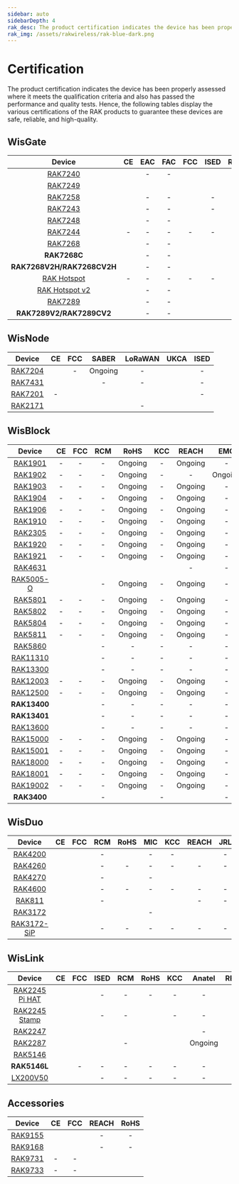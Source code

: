 ```yaml
---
sidebar: auto
sidebarDepth: 4
rak_desc: The product certification indicates the device has been properly assessed where it meets the qualification criteria and also has passed the performance and quality tests. Hence, the following tables display the various certifications of the RAK products to guarantee these devices are safe, reliable, and high-quality.
rak_img: /assets/rakwireless/rak-blue-dark.png
---
```


# Certification

The product certification indicates the device has been properly assessed where it meets the qualification criteria and also has passed the performance and quality tests. Hence, the following tables display the various certifications of the RAK products to guarantee these devices are safe, reliable, and high-quality.

<rk-certification-newsletter/>

## WisGate

|                                               Device                                               |                                                             CE                                                              |                                                        EAC                                                        |                                                        FAC                                                        |                                                           FCC                                                           |                                                        ISED                                                        |                                                             RCM                                                              |                                                                 RoHS                                                                 |                                              SRRC                                               |   MIC   |                                                              KCC                                                              |  OFCA   |                                                      IMDA                                                       |                                                  Anatel                                                  |                                              Ukraine                                               |                                                            IP67                                                            |                                                  IP65                                                  |                                                            UKCA                                                             |                                                           REACH                                                           |                                              JRL                                               |                                              JTBL                                               |   FSB   |                                                      SUBTEL                                                       |   NOM   | IFETEL  |                                                      BSMI                                                       |                                                      NCC                                                       |   MIC   |                                                      ERP                                                       |                                                      NTC                                                       |   RAC   |   FSS   |  SABER  |  METI   |                                                      NBTC                                                       |                                                             RSM                                                              |                                                        RFC                                                        |
| :------------------------------------------------------------------------------------------------: | :-------------------------------------------------------------------------------------------------------------------------: | :---------------------------------------------------------------------------------------------------------------: | :---------------------------------------------------------------------------------------------------------------: | :---------------------------------------------------------------------------------------------------------------------: | :----------------------------------------------------------------------------------------------------------------: | :--------------------------------------------------------------------------------------------------------------------------: | :----------------------------------------------------------------------------------------------------------------------------------: | :---------------------------------------------------------------------------------------------: | :-----: | :---------------------------------------------------------------------------------------------------------------------------: | :-----: | :-------------------------------------------------------------------------------------------------------------: | :------------------------------------------------------------------------------------------------------: | :------------------------------------------------------------------------------------------------: | :------------------------------------------------------------------------------------------------------------------------: | :----------------------------------------------------------------------------------------------------: | :-------------------------------------------------------------------------------------------------------------------------: | :-----------------------------------------------------------------------------------------------------------------------: | :--------------------------------------------------------------------------------------------: | :---------------------------------------------------------------------------------------------: | :-----: | :---------------------------------------------------------------------------------------------------------------: | :-----: | :-----: | :-------------------------------------------------------------------------------------------------------------: | :------------------------------------------------------------------------------------------------------------: | :-----: | :------------------------------------------------------------------------------------------------------------: | :------------------------------------------------------------------------------------------------------------: | :-----: | :-----: | :-----: | :-----: | :-------------------------------------------------------------------------------------------------------------: | :--------------------------------------------------------------------------------------------------------------------------: | :---------------------------------------------------------------------------------------------------------------: |
|       <a href="/Product-Categories/WisGate/RAK7240/Overview/" target="_blank"> RAK7240 </a>        |            [](https://downloads.rakwireless.com/LoRa/RAK7240/Certification-Report/RAK7240_CE_Certification.pdf)             |                                                         -                                                         |                                                         -                                                         |          [](https://downloads.rakwireless.com/LoRa/RAK7240/Certification-Report/RAK7240_FCC_Certification.zip)          |        [](https://downloads.rakwireless.com/LoRa/RAK7240/Certification-Report/RAK7240_IC_Certification.pdf)        |            [](https://downloads.rakwireless.com/LoRa/RAK7240/Certification-Report/RAK7240_RCM_Certification.zip)             |                [](https://downloads.rakwireless.com/LoRa/RAK7240/Certification-Report/RAK7240_RoHS_Certification.pdf)                |                                                -                                                |    -    |                                                               -                                                               |    -    |                                                        -                                                        | [](https://downloads.rakwireless.com/LoRa/RAK7240/Certification-Report/RAK7240_ANATEL_Certification.pdf) |                                                 -                                                  |                                                             -                                                              | [](https://downloads.rakwireless.com/LoRa/RAK7240/Certification-Report/RAK7240_IP65_Certification.pdf) |                                                              -                                                              |                                                             -                                                             |                                               -                                                |                                                -                                                |    -    |                                                         -                                                         |    -    |    -    |                                                        -                                                        |                                                       -                                                        |    -    |                                                       -                                                        |                                                       -                                                        |    -    |    -    |    -    |    -    |                                                        -                                                        |                                                              -                                                               |                                                         -                                                         |
|       <a href="/Product-Categories/WisGate/RAK7249/Overview/" target="_blank"> RAK7249 </a>        |      [](https://downloads.rakwireless.com/LoRa/DIY-Gateway-RAK7249/Certification-Report/RAK7249_CE_Certification.pdf)       | [](https://downloads.rakwireless.com/LoRa/DIY-Gateway-RAK7249/Certification-Report/RAK7249_EAC_Certification.pdf) | [](https://downloads.rakwireless.com/LoRa/DIY-Gateway-RAK7249/Certification-Report/RAK7249_FAC_Certification.pdf) |    [](https://downloads.rakwireless.com/LoRa/DIY-Gateway-RAK7249/Certification-Report/RAK7249_FCC_Certification.zip)    |  [](https://downloads.rakwireless.com/LoRa/DIY-Gateway-RAK7249/Certification-Report/RAK7249_IC_Certification.pdf)  |      [](https://downloads.rakwireless.com/LoRa/DIY-Gateway-RAK7249/Certification-Report/RAK7249_RCM_Certification.zip)       |           [](https://downloads.rakwireless.com/LoRa/DIY-Gateway-RAK7249/Certification-Report/RAK7249_RoHS_Test_Report.pdf)           |                                                -                                                |    -    |                                                               -                                                               |    -    |                                                        -                                                        |                                                    -                                                     |                                                 -                                                  | [](https://downloads.rakwireless.com/LoRa/DIY-Gateway-RAK7249/Certification-Report/RAK7249_Enclosure_IP67_Test_Report.pdf) |                                                   -                                                    |                                                              -                                                              |       [](https://downloads.rakwireless.com/LoRa/DIY-Gateway-RAK7249/Certification-Report/RAK7249_REACH_Report.pdf)        |                                               -                                                |                                                -                                                | Ongoing |                                                         -                                                         |    -    |    -    |                                                        -                                                        |                                                       -                                                        |    -    |                                                       -                                                        |                                                       -                                                        | Ongoing | Ongoing |    -    |    -    |                                                        -                                                        |                                                              -                                                               | [](https://downloads.rakwireless.com/LoRa/DIY-Gateway-RAK7249/Certification-Report/RAK7249_RFC_Certification.pdf) |
|       <a href="/Product-Categories/WisGate/RAK7258/Overview/" target="_blank"> RAK7258 </a>        |     [](https://downloads.rakwireless.com/LoRa/Indoor-Gateway-RAK7258/Certification-Report/RAK7258_CE_Certification.zip)     |                                                         -                                                         |                                                         -                                                         |  [](https://downloads.rakwireless.com/LoRa/Indoor-Gateway-RAK7258/Certification-Report/RAK7258_FCC_Certification.zip)   |                                                         -                                                          |                                                              -                                                               |                                                                  -                                                                   |                                                -                                                |    -    |      [](https://downloads.rakwireless.com/LoRa/Indoor-Gateway-RAK7258/Certification-Report/RAK7258_KC_Certification.pdf)      |    -    |                                                        -                                                        |                                                    -                                                     |                                                 -                                                  |                                                             -                                                              |                                                   -                                                    |                                                              -                                                              |                                                             -                                                             |                                               -                                                |                                                -                                                |    -    |                                                         -                                                         |    -    |    -    |                                                        -                                                        |                                                       -                                                        |    -    |                                                       -                                                        |                                                       -                                                        |    -    |    -    | Ongoing |    -    |                                                        -                                                        |                                                              -                                                               |                                                         -                                                         |
|       <a href="/Product-Categories/WisGate/RAK7243/Overview/" target="_blank"> RAK7243 </a>        |   [](https://downloads.rakwireless.com/LoRa/Pilot-Gateway-Pro-RAK7243/Certification-Report/RAK7243_CE_Certification.zip)    |                                                         -                                                         |                                                         -                                                         | [](https://downloads.rakwireless.com/LoRa/Pilot-Gateway-Pro-RAK7243/Certification-Report/RAK7243_FCC_Certification.zip) |                                                         -                                                          |                                                              -                                                               |                                                                  -                                                                   |                                                -                                                |    -    |                                                               -                                                               |    -    |                                                        -                                                        |                                                    -                                                     |                                                 -                                                  |                                                             -                                                              |                                                   -                                                    |                                                              -                                                              |                                                             -                                                             |                                               -                                                |                                                -                                                |    -    |                                                         -                                                         |    -    |    -    |                                                        -                                                        |                                                       -                                                        |    -    |                                                       -                                                        |                                                       -                                                        |    -    |    -    |    -    |    -    |                                                        -                                                        |                                                              -                                                               |                                                         -                                                         |
|       <a href="/Product-Categories/WisGate/RAK7248/Overview/" target="_blank"> RAK7248 </a>        |                [](https://downloads.rakwireless.com/LoRa/RAK7248/Certification/RAK7248_CE_Certification.zip)                |                                                         -                                                         |                                                         -                                                         |             [](https://downloads.rakwireless.com/LoRa/RAK7248/Certification/RAK7248_FCC_Certification.zip)              |           [](https://downloads.rakwireless.com/LoRa/RAK7248/Certification/RAK7248_IC_Certification.zip)            |                [](https://downloads.rakwireless.com/LoRa/RAK7248/Certification/RAK7248_RCM_Certification.pdf)                |                                                                  -                                                                   | [](https://downloads.rakwireless.com/LoRa/RAK7248/Certification/RAK7248_SRRC_Certification.zip) |    -    |                                                            Ongoing                                                            | Ongoing |         [](https://downloads.rakwireless.com/LoRa/RAK7248/Certification/RAK7248_IMDA_Certification.zip)         |    [](https://downloads.rakwireless.com/LoRa/RAK7248/Certification/RAK7248_ANATEL_Certification.pdf)     | [](https://downloads.rakwireless.com/LoRa/RAK7248/Certification/RAK7248_Ukraine_Certification.pdf) |                                                             -                                                              |                                                   -                                                    |                                                              -                                                              |                                                             -                                                             |                                               -                                                |                                                -                                                |    -    |                                                         -                                                         |    -    |    -    |                                                        -                                                        |                                                       -                                                        |    -    |                                                       -                                                        |                                                       -                                                        |    -    |    -    |    -    |    -    |                                                        -                                                        |                                                              -                                                               |                                                         -                                                         |
|       <a href="/Product-Categories/WisGate/RAK7244/Overview/" target="_blank"> RAK7244 </a>        |                                                              -                                                              |                                                         -                                                         |                                                         -                                                         |                                                            -                                                            |                                                         -                                                          |                                                              -                                                               | [](https://downloads.rakwireless.com/LoRa/Developer-LoRaWAN-Gateway-RAK7244%26RAK7244P/Certification/RAK7244_RoHS_Certification.pdf) |                                                -                                                |    -    |                                                               -                                                               |    -    |                                                        -                                                        |                                                    -                                                     |                                                 -                                                  |                                                             -                                                              |                                                   -                                                    |                                                              -                                                              |                                                             -                                                             |                                               -                                                |                                                -                                                |    -    |                                                         -                                                         |    -    |    -    |                                                        -                                                        |                                                       -                                                        |    -    |                                                       -                                                        |                                                       -                                                        |    -    |    -    |    -    |    -    |                                                        -                                                        |                                                              -                                                               |                                                         -                                                         |
|       <a href="/Product-Categories/WisGate/RAK7268/Overview/" target="_blank"> RAK7268 </a>        | [](https://downloads.rakwireless.com/LoRa/RAK7268/Certification/RAK7268_RAK7268V2_RAK7268C_RAK7268CV2_CE_Certification.pdf) |                                                         -                                                         |                                                         -                                                         |        [](https://downloads.rakwireless.com/LoRa/RAK7268/Certification/RAK7268_RAK7268V2_FCC_Certification.pdf)         |           [](https://downloads.rakwireless.com/LoRa/RAK7268/Certification/RAK7268_IC_Certification.zip)            | [](https://downloads.rakwireless.com/LoRa/RAK7268/Certification/RAK7268_RAK7268V2_RAK7268C_RAK7268CV2_RCM_Certification.pdf) |        [](https://downloads.rakwireless.com/LoRa/RAK7268/Certification/RAK7268C_RAK7268CV2_RAK7268_RAK7268V2_RoHS_Report.pdf)        | [](https://downloads.rakwireless.com/LoRa/RAK7268/Certification/RAK7268_SRRC_Certification.pdf) |    -    |                 [](https://downloads.rakwireless.com/LoRa/RAK7268/Certification/RAK7268_KC_Certification.pdf)                 |    -    |                                                        -                                                        |    [](https://downloads.rakwireless.com/LoRa/RAK7268/Certification/RAK7268_ANATEL_Certification.zip)     |                                                 -                                                  |                                                             -                                                              |                                                   -                                                    | [](https://downloads.rakwireless.com/LoRa/RAK7268/Certification/RAK7268_RAK7268V2_RAK7268C_RAK7268CV2_UK_Certification.pdf) |  [](https://downloads.rakwireless.com/LoRa/RAK7268/Certification/RAK7268C_RAK7268CV2_RAK7268_RAK7268V2_REACH_Report.pdf)  | [](https://downloads.rakwireless.com/LoRa/RAK7268/Certification/RAK7268_JRL_Certification.pdf) | [](https://downloads.rakwireless.com/LoRa/RAK7268/Certification/RAK7268_JTBL_Certification.pdf) |    -    |                                                         -                                                         |    -    |    -    |                                                        -                                                        |                                                       -                                                        |    -    |                                                       -                                                        |                                                       -                                                        |    -    |    -    |    -    |    -    |                                                        -                                                        | [](https://downloads.rakwireless.com/LoRa/RAK7268/Certification/RAK7268_RAK7268V2_RAK7268C_RAK7268CV2_RSM_Certification.pdf) |                                                         -                                                         |
|                                            **RAK7268C**                                            |      [](https://downloads.rakwireless.com/LoRa/RAK7268V2H/Certification/RAK7268CV2H%26RAK7268V2H_CE_Certification.pdf)      |                                                         -                                                         |                                                         -                                                         |   [](https://downloads.rakwireless.com/LoRa/RAK7268V2H/Certification/RAK7268CV2H%26RAK7268V2H%_FCC_Certification.pdf)   | [](https://downloads.rakwireless.com/LoRa/RAK7268V2H/Certification/RAK7268CV2H%26RAK7268V2H%_IC_Certification.pdf) |     [](https://downloads.rakwireless.com/LoRa/RAK7268V2H/Certification/RAK7268CV2H%26RAK7268V2H%_RCM_Certification.pdf)      |        [](https://downloads.rakwireless.com/LoRa/RAK7268/Certification/RAK7268C_RAK7268CV2_RAK7268_RAK7268V2_RoHS_Report.pdf)        |                                                -                                                |    -    |                [](https://downloads.rakwireless.com/LoRa/RAK7268/Certification/RAK7268C_KC_certification.pdf)                 |    -    |                                                        -                                                        |                                                    -                                                     |                                                 -                                                  |                                                             -                                                              |                                                   -                                                    |     [](https://downloads.rakwireless.com/LoRa/RAK7268V2H/Certification/RAK7268CV2H%26RAK7268V2H_UKCA_Certification.pdf)     |  [](https://downloads.rakwireless.com/LoRa/RAK7268/Certification/RAK7268C_RAK7268CV2_RAK7268_RAK7268V2_REACH_Report.pdf)  |                                               -                                                |                                                -                                                |    -    |                                                         -                                                         |    -    |    -    |                                                        -                                                        |                                                       -                                                        |    -    |                                                       -                                                        |                                                       -                                                        |    -    |    -    |    -    |    -    |                                                        -                                                        |     [](https://downloads.rakwireless.com/LoRa/RAK7268V2H/Certification/RAK7268CV2H%26RAK7268V2H%_RSM_Certification.pdf)      |                                                         -                                                         |
|                                     **RAK7268V2H/RAK7268CV2H**                                     |       [](https://downloads.rakwireless.com/LoRa/RAK7268V2H/Certification/RAK7268CV2H_RAK7268V2H_CE_Certification.pdf)       |                                                         -                                                         |                                                         -                                                         |    [](https://downloads.rakwireless.com/LoRa/RAK7268V2H/Certification/RAK7268CV2H_RAK7268V2H_FCC_Certification.pdf)     |  [](https://downloads.rakwireless.com/LoRa/RAK7268V2H/Certification/RAK7268CV2H_RAK7268V2H_IC_Certification.pdf)   |       [](https://downloads.rakwireless.com/LoRa/RAK7268V2H/Certification/RAK7268CV2H_RAK7268V2H_RCM_Certification.pdf)       |                                                                  -                                                                   |                                                -                                                |    -    |                                                               -                                                               |    -    |                                                        -                                                        |                                                    -                                                     |                                                 -                                                  |                                                             -                                                              |                                                   -                                                    |      [](https://downloads.rakwireless.com/LoRa/RAK7268V2H/Certification/RAK7268CV2H_RAK7268V2H_UKCA_Certification.pdf)      |                                                             -                                                             |                                               -                                                |                                                -                                                |    -    |                                                         -                                                         |    -    |    -    |                                                        -                                                        |                                                       -                                                        |    -    |                                                       -                                                        |                                                       -                                                        |    -    |    -    |    -    |    -    |                                                        -                                                        |       [](https://downloads.rakwireless.com/LoRa/RAK7268V2H/Certification/RAK7268CV2H_RAK7268V2H_RSM_Certification.pdf)       |                                                         -                                                         |
|   <a href="/Product-Categories/WisGate/RAK-Hotspot/Overview/" target="_blank"> RAK Hotspot </a>    |                                                              -                                                              |                                                         -                                                         |                                                         -                                                         |                                                            -                                                            |                                                         -                                                          |        [](https://downloads.rakwireless.com/LoRa/RAK_Hotspot/Certification/RAK7248_HotspotV2.0_RCM_Certification.pdf)        |                                                                  -                                                                   |                                                -                                                |    -    |         [](https://downloads.rakwireless.com/LoRa/RAK_Hotspot/Certification/RAK7248_HotspotV2.0_KC_Certification.pdf)         |    -    |                                                        -                                                        |                                                    -                                                     |                                                 -                                                  |                                                             -                                                              |                                                   -                                                    |                                                              -                                                              |                                                             -                                                             |                                               -                                                |                                                -                                                |    -    |                                                         -                                                         |    -    |    -    |                                                        -                                                        |                                                       -                                                        |    -    |                                                       -                                                        |                                                       -                                                        |    -    |    -    |    -    |    -    |                                                        -                                                        |                                                              -                                                               |                                                         -                                                         |
| <a href="/Product-Categories/WisGate/RAK-Hotspot-v2/Overview/" target="_blank"> RAK Hotspot v2</a> |        [](https://downloads.rakwireless.com/LoRa/RAK_Hotspot/Certification/RAK7248_HotspotV2.0_CE_Certification.pdf)        |                                                         -                                                         |                                                         -                                                         |     [](https://downloads.rakwireless.com/LoRa/RAK_Hotspot/Certification/RAK7248_HotspotV2.0_FCC_Certification.pdf)      |       [](https://downloads.rakwireless.com/LoRa/RAK_Hotspot/Certification/RAK7248_HotspotV2.0_IC_Report.pdf)       |        [](https://downloads.rakwireless.com/LoRa/RAK_Hotspot/Certification/RAK7248_HotspotV2.0_RCM_Certification.pdf)        |             [](https://downloads.rakwireless.com/LoRa/RAK_Hotspot/Certification/RAK7248_HotspotV2.0_CE__ROHS_REPORT.pdf)             |                                                -                                                | Ongoing |         [](https://downloads.rakwireless.com/LoRa/RAK_Hotspot/Certification/RAK7248_HotspotV2.0_KC_Certification.pdf)         |    -    | [](https://downloads.rakwireless.com/LoRa/RAK_Hotspot/Certification/RAK7248_HotspotV2.0_IMDA_Certification.zip) |                                                    -                                                     |                                                 -                                                  |                                                             -                                                              |                                                   -                                                    |       [](https://downloads.rakwireless.com/LoRa/RAK_Hotspot/Certification/RAK7248_HotspotV2.0_UKCA_Certification.pdf)       |       [](https://downloads.rakwireless.com/LoRa/RAK_Hotspot/Certification/RAK7248_HotspotV2.0_CE_REACH_REPORT.PDF)        |                                            Ongoing                                             |                                                -                                                |    -    | [](https://downloads.rakwireless.com/LoRa/RAK_Hotspot/Certification/RAK7248_HotspotV2.0_SUBTEL_Certification.pdf) | Ongoing | Ongoing | [](https://downloads.rakwireless.com/LoRa/RAK_Hotspot/Certification/RAK7248_HotspotV2.0_BSMI_Certification.pdf) | [](https://downloads.rakwireless.com/LoRa/RAK_Hotspot/Certification/RAK7248_HotspotV2.0_NCC_Certification.pdf) | Ongoing | [](https://downloads.rakwireless.com/LoRa/RAK_Hotspot/Certification/RAK7248_HotspotV2.0_ERP_Certification.pdf) | [](https://downloads.rakwireless.com/LoRa/RAK_Hotspot/Certification/RAK7248_HotspotV2.0_NTC_Certification.jpg) |    -    |    -    |    -    | Ongoing | [](https://downloads.rakwireless.com/LoRa/RAK_Hotspot/Certification/RAK7248_HotspotV2.0_NBTC_Certification.zip) |                                                              -                                                               |                                                         -                                                         |
|       <a href="/Product-Categories/WisGate/RAK7289/Overview/" target="_blank"> RAK7289 </a>        |           [](https://downloads.rakwireless.com/LoRa/RAK7289/Certification/RAK7289_RAK7289V2_CE_Certification.pdf)           |                                                         -                                                         |                                                         -                                                         |             [](https://downloads.rakwireless.com/LoRa/RAK7289/Certification/RAK7289_FCC_Certification.pdf)              |          [](https://downloads.rakwireless.com/LoRa/RAK7289/Certification/RAK7289_ISED_Certification.zip)           |           [](https://downloads.rakwireless.com/LoRa/RAK7289/Certification/RAK7289_RAK7289V2_RCM_Certification.pdf)           |        [](https://downloads.rakwireless.com/LoRa/RAK7289/Certification/RAK7289C_RAK7289_RAK7289CV2_RAK7289V2_RoHS_Report.pdf)        | [](https://downloads.rakwireless.com/LoRa/RAK7289/Certification/RAK7289_SRRC_Certification.pdf) |    -    |  [](https://downloads.rakwireless.com/LoRa/RAK7289/Certification/RAK7289_RAK7289C_RAK7289V2_RAK7289CV2_KC_Certification.pdf)  |    -    |                                                        -                                                        |                                                    -                                                     |                                                 -                                                  |                                                             -                                                              |                                                   -                                                    |          [](https://downloads.rakwireless.com/LoRa/RAK7289/Certification/RAK7289_RAK7289V2_UKCA_Certification.pdf)          |  [](https://downloads.rakwireless.com/LoRa/RAK7289/Certification/RAK7289C_RAK7289_RAK7289CV2_RAK7289V2_REACH_Report.PDF)  |                                               -                                                |                                                -                                                |    -    |                                                         -                                                         |    -    |    -    |                                                        -                                                        |                                                       -                                                        |    -    |                                                       -                                                        |                                                       -                                                        |    -    |    -    |    -    |    -    |                                                        -                                                        |          [](https://downloads.rakwireless.com/LoRa/RAK7289/Certification/RAK7289C_RAK7289CV2_RSM_Certification.pdf)          |                                                         -                                                         |
|                                      **RAK7289V2/RAK7289CV2**                                      |         [](https://downloads.rakwireless.com/LoRa/RAK7289V2/Certification/RAK7289C_RAK7289V2_CE_Certification.pdf)          |                                                         -                                                         |                                                         -                                                         |            [](https://downloads.rakwireless.com/LoRa/RAK7289V2/Certification/RAK7289C_FCC_Certification.pdf)            |         [](https://downloads.rakwireless.com/LoRa/RAK7289V2/Certification/RAK7289C_ISED_Certification.zip)         |         [](https://downloads.rakwireless.com/LoRa/RAK7289V2/Certification/RAK7289C_RAK7289CV2_RCM_Certification.pdf)         |       [](https://downloads.rakwireless.com/LoRa/RAK7289V2/Certification/RAK7289C_RAK7289_RAK7289CV2_RAK7289V2_RoHS_Report.pdf)       |                                                -                                                |    -    | [](https://downloads.rakwireless.com/LoRa/RAK7289V2/Certification/RAK7289_RAK7289C_RAK7289V2_RAK7289CV2_KC_Certification.pdf) |    -    |                                                        -                                                        |                                                    -                                                     |                                                 -                                                  |                                                             -                                                              |                                                   -                                                    |        [](https://downloads.rakwireless.com/LoRa/RAK7289V2/Certification/RAK7289C_RAK7289CV2_UKCA_Certification.pdf)        | [](https://downloads.rakwireless.com/LoRa/RAK7289V2/Certification/RAK7289C_RAK7289_RAK7289CV2_RAK7289V2_REACH_Report.pdf) |                                               -                                                |                                                -                                                |    -    |                                                         -                                                         |    -    |    -    |                                                        -                                                        |                                                       -                                                        |    -    |                                                       -                                                        |                                                       -                                                        |    -    |    -    |    -    |    -    |                                                        -                                                        |                                                              -                                                               |                                                         -                                                         |


## WisNode

|                                        Device                                         |                                                  CE                                                  |                                                  FCC                                                  |  SABER  |                                              LoRaWAN                                               |                                              UKCA                                               |                                              ISED                                               |
| :-----------------------------------------------------------------------------------: | :--------------------------------------------------------------------------------------------------: | :---------------------------------------------------------------------------------------------------: | :-----: | :------------------------------------------------------------------------------------------------: | :---------------------------------------------------------------------------------------------: | :---------------------------------------------------------------------------------------------: |
| <a href="/Product-Categories/WisNode/RAK7204/Overview/" target="_blank"> RAK7204 </a> |    [](https://downloads.rakwireless.com/LoRa/RAK7204/Certification/RAK7204_CE_Certification.zip)     |                                                   -                                                   | Ongoing |                                                 -                                                  |                                                                                                 |                                                -                                                |
| <a href="/Product-Categories/WisNode/RAK7431/Overview/" target="_blank"> RAK7431 </a> | [](https://downloads.rakwireless.com/LoRa/RAK7431/Certification-Report/RAK7431_CE_Certification.zip) | [](https://downloads.rakwireless.com/LoRa/RAK7431/Certification-Report/RAK7431_FCC_Certification.zip) |    -    |                                                 -                                                  |                                                                                                 |                                                -                                                |
| <a href="/Product-Categories/WisNode/RAK7201/Overview/" target="_blank"> RAK7201 </a> |                                                  -                                                   |    [](https://downloads.rakwireless.com/LoRa/RAK7201/Certification/RAK7201_FCC_Certification.pdf)     |         | [](https://downloads.rakwireless.com/LoRa/RAK7201/Certification/RAK7201_LoRaWAN_Certification.pdf) |                                                                                                 |                                                -                                                |
| <a href="/Product-Categories/WisNode/RAK2171/Overview/" target="_blank"> RAK2171 </a> |    [](https://downloads.rakwireless.com/LoRa/RAK2171/Certification/RAK2171_CE_Certification.pdf)     |    [](https://downloads.rakwireless.com/LoRa/RAK2171/Certification/RAK2171_FCC_Certification.pdf)     |         |                                                 -                                                  | [](https://downloads.rakwireless.com/LoRa/RAK2171/Certification/RAK2171_UKCA_Certification.pdf) | [](https://downloads.rakwireless.com/LoRa/RAK2171/Certification/RAK2171_ISED_Certification.pdf) |


## WisBlock

|                                           Device                                           |                                                        CE                                                         |                                                        FCC                                                         |                                              RCM                                               |                                                   RoHS                                                    |                                                  KCC                                                  |                                                   REACH                                                    |   EMC   |                                                        UKCA                                                         |                                                        ISED                                                         |
| :----------------------------------------------------------------------------------------: | :---------------------------------------------------------------------------------------------------------------: | :----------------------------------------------------------------------------------------------------------------: | :--------------------------------------------------------------------------------------------: | :-------------------------------------------------------------------------------------------------------: | :---------------------------------------------------------------------------------------------------: | :--------------------------------------------------------------------------------------------------------: | :-----: | :-----------------------------------------------------------------------------------------------------------------: | :-----------------------------------------------------------------------------------------------------------------: |
|   <a href="/Product-Categories/WisBlock/RAK1901/Overview/" target="_blank"> RAK1901 </a>   |                                                         -                                                         |                                                         -                                                          |                                               -                                                |                                                  Ongoing                                                  |                                                   -                                                   |                                                  Ongoing                                                   |    -    |                                                          -                                                          |                                                          -                                                          |
|   <a href="/Product-Categories/WisBlock/RAK1902/Overview/" target="_blank"> RAK1902 </a>   |                                                         -                                                         |                                                         -                                                          |                                               -                                                |                                                  Ongoing                                                  |                                                   -                                                   |                                                     -                                                      | Ongoing |                                                          -                                                          |                                                          -                                                          |
|   <a href="/Product-Categories/WisBlock/RAK1903/Overview/" target="_blank"> RAK1903 </a>   |                                                         -                                                         |                                                         -                                                          |                                               -                                                |                                                  Ongoing                                                  |                                                   -                                                   |                                                  Ongoing                                                   |    -    |                                                          -                                                          |                                                          -                                                          |
|   <a href="/Product-Categories/WisBlock/RAK1904/Overview/" target="_blank"> RAK1904 </a>   |                                                         -                                                         |                                                         -                                                          |                                               -                                                |                                                  Ongoing                                                  |                                                   -                                                   |                                                  Ongoing                                                   |    -    |                                                          -                                                          |                                                          -                                                          |
|   <a href="/Product-Categories/WisBlock/RAK1906/Overview/" target="_blank"> RAK1906 </a>   |                                                         -                                                         |                                                         -                                                          |                                               -                                                |                                                  Ongoing                                                  |                                                   -                                                   |                                                  Ongoing                                                   |    -    |                                                          -                                                          |                                                          -                                                          |
|   <a href="/Product-Categories/WisBlock/RAK1910/Overview/" target="_blank"> RAK1910 </a>   |                                                         -                                                         |                                                         -                                                          |                                               -                                                |                                                  Ongoing                                                  |                                                   -                                                   |                                                  Ongoing                                                   |    -    |                                                          -                                                          |                                                          -                                                          |
|   <a href="/Product-Categories/WisBlock/RAK2305/Overview/" target="_blank"> RAK2305 </a>   |                                                         -                                                         |                                                         -                                                          |                                               -                                                |                                                  Ongoing                                                  |                                                   -                                                   |                                                  Ongoing                                                   |    -    |                                                          -                                                          |                                                          -                                                          |
|   <a href="/Product-Categories/WisBlock/RAK1920/Overview/" target="_blank"> RAK1920 </a>   |                                                         -                                                         |                                                         -                                                          |                                               -                                                |                                                  Ongoing                                                  |                                                   -                                                   |                                                  Ongoing                                                   |    -    |                                                          -                                                          |                                                          -                                                          |
|   <a href="/Product-Categories/WisBlock/RAK1921/Overview/" target="_blank"> RAK1921 </a>   |                                                         -                                                         |                                                         -                                                          |                                               -                                                |                                                  Ongoing                                                  |                                                   -                                                   |                                                  Ongoing                                                   |    -    |                                                          -                                                          |                                                          -                                                          |
|   <a href="/Product-Categories/WisBlock/RAK4631/Overview/" target="_blank"> RAK4631 </a>   |       [](https://downloads.rakwireless.com/LoRa/RAK4630/Certification/RAK4630_RAK4631_CE_Certification.zip)       |       [](https://downloads.rakwireless.com/LoRa/RAK4630/Certification/RAK4630_RAK4631_FCC_Certification.zip)       | [](https://downloads.rakwireless.com/LoRa/RAK4630/Certification/RAK4630_RCM_Certification.pdf) |     [](https://downloads.rakwireless.com/LoRa/RAK4630/Certification/RAK4630_RAK4631_RoHS_Report.pdf)      | [](https://downloads.rakwireless.com/LoRa/RAK4630/Certification/RAK4630_RAK4631_KC_Certification.pdf) |                                                     -                                                      |    -    |                                                          -                                                          |       [](https://downloads.rakwireless.com/LoRa/WisBlock/RAK4631/Certification/RAK4631_IC_Certification.pdf)        |
| <a href="/Product-Categories/WisBlock/RAK5005-O/Overview/" target="_blank"> RAK5005-O </a> |    [](https://downloads.rakwireless.com/LoRa/WisBlock/RAK5005-O/Certification/RAK5005-O_CE_Certification.pdf)     |    [](https://downloads.rakwireless.com/LoRa/WisBlock/RAK5005-O/Certification/RAK5005-O_FCC_Certification.pdf)     |                                               -                                                |                                                  Ongoing                                                  |                                                   -                                                   |                                                  Ongoing                                                   |    -    |                                                          -                                                          |                                                          -                                                          |
|   <a href="/Product-Categories/WisBlock/RAK5801/Overview/" target="_blank"> RAK5801 </a>   |                                                         -                                                         |                                                         -                                                          |                                               -                                                |                                                  Ongoing                                                  |                                                   -                                                   |                                                  Ongoing                                                   |    -    |                                                          -                                                          |                                                          -                                                          |
|   <a href="/Product-Categories/WisBlock/RAK5802/Overview/" target="_blank"> RAK5802 </a>   |                                                         -                                                         |                                                         -                                                          |                                               -                                                |                                                  Ongoing                                                  |                                                   -                                                   |                                                  Ongoing                                                   |    -    |                                                          -                                                          |                                                          -                                                          |
|   <a href="/Product-Categories/WisBlock/RAK5804/Overview/" target="_blank"> RAK5804 </a>   |                                                         -                                                         |                                                         -                                                          |                                               -                                                |                                                  Ongoing                                                  |                                                   -                                                   |                                                  Ongoing                                                   |    -    |                                                          -                                                          |                                                          -                                                          |
|   <a href="/Product-Categories/WisBlock/RAK5811/Overview/" target="_blank"> RAK5811 </a>   |                                                         -                                                         |                                                         -                                                          |                                               -                                                |                                                  Ongoing                                                  |                                                   -                                                   |                                                  Ongoing                                                   |    -    |                                                          -                                                          |                                                          -                                                          |
|   <a href="/Product-Categories/WisBlock/RAK5860/Overview/" target="_blank"> RAK5860 </a>   |      [](https://downloads.rakwireless.com/LoRa/WisBlock/RAK5860/Certification/RAK5860_CE_Certification.zip)       |      [](https://downloads.rakwireless.com/LoRa/WisBlock/RAK5860/Certification/RAK5860_FCC_Certification.pdf)       |                                               -                                                |                                                     -                                                     |                                                   -                                                   |                                                     -                                                      |    -    |                                                          -                                                          |                                                          -                                                          |
|  <a href="/Product-Categories/WisBlock/RAK11310/Overview/" target="_blank"> RAK11310 </a>  | [](https://downloads.rakwireless.com/LoRa/WisBlock/RAK11310/Certification/RAK11300_RAK11310_CE_Certification.pdf) | [](https://downloads.rakwireless.com/LoRa/WisBlock/RAK11310/Certification/RAK11300_RAK11310_FCC_Certification.zip) |                                               -                                                |                                                     -                                                     |                                                   -                                                   |                                                     -                                                      |    -    | [](https://downloads.rakwireless.com/LoRa/WisBlock/RAK11310/Certification/RAK11300_RAK11310_UKCA_Certification.pdf) | [](https://downloads.rakwireless.com/LoRa/WisBlock/RAK11310/Certification/RAK11300_RAK11310_ISED_Certification.pdf) |
|  <a href="/Product-Categories/WisBlock/RAK13300/Overview/" target="_blank"> RAK13300 </a>  |     [](https://downloads.rakwireless.com/LoRa/WisBlock/RAK13300/Certification/RAK13300_CE_Certification.pdf)      |     [](https://downloads.rakwireless.com/LoRa/WisBlock/RAK13300/Certification/RAK13300_FCC_Certification.zip)      |                                               -                                                |                                                     -                                                     |                                                   -                                                   |                                                     -                                                      |    -    |     [](https://downloads.rakwireless.com/LoRa/WisBlock/RAK13300/Certification/RAK13300_UKCA_Certification.pdf)      |     [](https://downloads.rakwireless.com/LoRa/WisBlock/RAK13300/Certification/RAK13300_ISED_Certification.pdf)      |
|  <a href="/Product-Categories/WisBlock/RAK12003/Overview/" target="_blank"> RAK12003 </a>  |                                                         -                                                         |                                                         -                                                          |                                               -                                                |                                                  Ongoing                                                  |                                                   -                                                   |                                                  Ongoing                                                   |    -    |                                                          -                                                          |                                                          -                                                          |
|  <a href="/Product-Categories/WisBlock/RAK12500/Overview/" target="_blank"> RAK12500 </a>  |                                                         -                                                         |                                                         -                                                          |                                               -                                                |                                                  Ongoing                                                  |                                                   -                                                   |                                                  Ongoing                                                   |    -    |                                                          -                                                          |                                                          -                                                          |
|                                        **RAK13400**                                        |     [](https://downloads.rakwireless.com/LoRa/WisBlock/RAK13400/Certification/RAK13400_CE_Certification.pdf)      |     [](https://downloads.rakwireless.com/LoRa/WisBlock/RAK13400/Certification/RAK13400_FCC_Certification.pdf)      |                                               -                                                |                                                     -                                                     |                                                   -                                                   |                                                     -                                                      |    -    |                                                          -                                                          |      [](https://downloads.rakwireless.com/LoRa/WisBlock/RAK13400/Certification/RAK13400_IC_Certification.pdf)       |
|                                        **RAK13401**                                        |     [](https://downloads.rakwireless.com/LoRa/WisBlock/RAK13401/Certification/RAK13401_CE_Certification.pdf)      |     [](https://downloads.rakwireless.com/LoRa/WisBlock/RAK13401/Certification/RAK13401_FCC_Certification.pdf)      |                                               -                                                |                                                     -                                                     |                                                   -                                                   |                                                     -                                                      |    -    |     [](https://downloads.rakwireless.com/LoRa/WisBlock/RAK13401/Certification/RAK13401_UKCA_Certification.pdf)      |                                                          -                                                          |
|  <a href="/Product-Categories/WisBlock/RAK13600/Overview/" target="_blank"> RAK13600 </a>  |     [](https://downloads.rakwireless.com/LoRa/WisBlock/RAK13600/Certification/RAK13600_CE_Certification.pdf)      |     [](https://downloads.rakwireless.com/LoRa/WisBlock/RAK13600/Certification/RAK13600_FCC_Certification.pdf)      |                                               -                                                |                                                     -                                                     |                                                   -                                                   |                                                     -                                                      |    -    |     [](https://downloads.rakwireless.com/LoRa/WisBlock/RAK13600/Certification/RAK13600_UKCA_Certification.pdf)      |     [](https://downloads.rakwireless.com/LoRa/WisBlock/RAK13600/Certification/RAK13600_ISED_Certification.pdf)      |
|  <a href="/Product-Categories/WisBlock/RAK15000/Overview/" target="_blank"> RAK15000 </a>  |                                                         -                                                         |                                                         -                                                          |                                               -                                                |                                                  Ongoing                                                  |                                                   -                                                   |                                                  Ongoing                                                   |    -    |                                                          -                                                          |                                                          -                                                          |
|  <a href="/Product-Categories/WisBlock/RAK15001/Overview/" target="_blank"> RAK15001 </a>  |                                                         -                                                         |                                                         -                                                          |                                               -                                                |                                                  Ongoing                                                  |                                                   -                                                   |                                                  Ongoing                                                   |    -    |                                                          -                                                          |                                                          -                                                          |
|  <a href="/Product-Categories/WisBlock/RAK18000/Overview/" target="_blank"> RAK18000 </a>  |                                                         -                                                         |                                                         -                                                          |                                               -                                                |                                                  Ongoing                                                  |                                                   -                                                   |                                                  Ongoing                                                   |    -    |                                                          -                                                          |                                                          -                                                          |
|  <a href="/Product-Categories/WisBlock/RAK18001/Overview/" target="_blank"> RAK18001 </a>  |                                                         -                                                         |                                                         -                                                          |                                               -                                                |                                                  Ongoing                                                  |                                                   -                                                   |                                                  Ongoing                                                   |    -    |                                                          -                                                          |                                                          -                                                          |
|  <a href="/Product-Categories/WisBlock/RAK19002/Overview/" target="_blank"> RAK19002 </a>  |                                                         -                                                         |                                                         -                                                          |                                               -                                                |                                                  Ongoing                                                  |                                                   -                                                   |                                                  Ongoing                                                   |    -    |                                                          -                                                          |                                                          -                                                          |
|                                        **RAK3400**                                         |  [](https://downloads.rakwireless.com/LoRa/WisBlock/RAK3400/Certification/RAK3400_RAK3401_CE_Certification.pdf)   |  [](https://downloads.rakwireless.com/LoRa/WisBlock/RAK3400/Certification/RAK3400_RAK3401_FCC_Certiification.pdf)  |                                               -                                                | [](https://downloads.rakwireless.com/LoRa/WisBlock/RAK3400/Certification/RAK3400_RAK3401_RoHS_Report.pdf) |                                                   -                                                   | [](https://downloads.rakwireless.com/LoRa/WisBlock/RAK3400/Certification/RAK3400_RAK3401_REACH_Report.pdf) |    -    |  [](https://downloads.rakwireless.com/LoRa/WisBlock/RAK3400/Certification/RAK3400_RAK3401_UKCA_Certification.pdf)   |  [](https://downloads.rakwireless.com/LoRa/WisBlock/RAK3400/Certification/RAK3400_RAK3401_ISED_Certification.pdf)   |


## WisDuo

|                                               Device                                                |                                                  CE                                                   |                                                  FCC                                                   |                                              RCM                                               |                                                  RoHS                                                   |                                                 MIC                                                 |                                                 KCC                                                  |                                                  REACH                                                   |                                                  JRL                                                  |   EMC   |                                                  UKCA                                                   |                                                   LoRa                                                   |                                                  ISED                                                   |
| :-------------------------------------------------------------------------------------------------: | :---------------------------------------------------------------------------------------------------: | :----------------------------------------------------------------------------------------------------: | :--------------------------------------------------------------------------------------------: | :-----------------------------------------------------------------------------------------------------: | :-------------------------------------------------------------------------------------------------: | :--------------------------------------------------------------------------------------------------: | :------------------------------------------------------------------------------------------------------: | :---------------------------------------------------------------------------------------------------: | :-----: | :-----------------------------------------------------------------------------------------------------: | :------------------------------------------------------------------------------------------------------: | :-----------------------------------------------------------------------------------------------------: |
|     <a href="/Product-Categories/WisDuo/RAK4200-Module/Overview/" target="_blank"> RAK4200 </a>     | [](https://downloads.rakwireless.com/LoRa/RAK4200/Certification-Report/RAK4200H_CE_Certification.zip) | [](https://downloads.rakwireless.com/LoRa/RAK4200/Certification-Report/RAK4200_FCC_Certification.zip)  |                                               -                                                | [](https://downloads.rakwireless.com/LoRa/RAK4200/Certification-Report/RAK4200H_RoHS_Certification.pdf) |                                                  -                                                  |                                                  -                                                   | [](https://downloads.rakwireless.com/LoRa/RAK4200/Certification-Report/RAK4200H_REACH_Certification.pdf) |                                                   -                                                   |    -    |                                                    -                                                    |                                                    -                                                     | [](https://downloads.rakwireless.com/LoRa/RAK4200/Certification-Report/RAK4200H_ISED_Certification.pdf) |
|     <a href="/Product-Categories/WisDuo/RAK4260-Module/Overview/" target="_blank"> RAK4260 </a>     | [](https://downloads.rakwireless.com/LoRa/RAK4260/Certification-Report/RAK4260H_CE_Certification.zip) | [](https://downloads.rakwireless.com/LoRa/RAK4260/Certification-Report/RAK4260H_FCC_Certification.zip) |                                               -                                                |                                                    -                                                    |                                                  -                                                  |                                                  -                                                   |                                                    -                                                     |                                                   -                                                   |    -    |                                                    -                                                    |                                                    -                                                     |                                                    -                                                    |
|     <a href="/Product-Categories/WisDuo/RAK4270-Module/Overview/" target="_blank"> RAK4270 </a>     | [](https://downloads.rakwireless.com/LoRa/RAK4270/Certification-Report/RAK4270_CE_Certification.zip)  | [](https://downloads.rakwireless.com/LoRa/RAK4270/Certification-Report/RAK4270_FCC_Certification.zip)  |                                               -                                                | [](https://downloads.rakwireless.com/LoRa/RAK4270/Certification-Report/RAK4270_RoHS_Certification.pdf)  |                                                  -                                                  | [](https://downloads.rakwireless.com/LoRa/RAK4270/Certification-Report/RAK4270_KC_Certification.pdf) | [](https://downloads.rakwireless.com/LoRa/RAK4270/Certification-Report/RAK4270_REACH_Certification.pdf)  | [](https://downloads.rakwireless.com/LoRa/RAK4270/Certification-Report/RAK4270_JRL_Certification.pdf) | Ongoing |                                                    -                                                    |                                                    -                                                     |                                                    -                                                    |
|     <a href="/Product-Categories/WisDuo/RAK4600-Module/Overview/" target="_blank"> RAK4600 </a>     |     [](https://downloads.rakwireless.com/LoRa/RAK4600/Certification/RAK4600_CE_Certification.zip)     |     [](https://downloads.rakwireless.com/LoRa/RAK4600/Certification/RAK4600_FCC_Certification.zip)     |                                               -                                                |                                                    -                                                    |                                                  -                                                  |                                                  -                                                   |                                                    -                                                     |                                                   -                                                   |    -    |                                                    -                                                    |                                                    -                                                     |                                                    -                                                    |
|      <a href="/Product-Categories/WisDuo/RAK811-Module/Overview/" target="_blank"> RAK811 </a>      |  [](https://downloads.rakwireless.com/LoRa/RAK811/Certification_Report/RAK811_CE_Certification.zip)   |  [](https://downloads.rakwireless.com/LoRa/RAK811/Certification_Report/RAK811_FCC_Certification.zip)   |                                               -                                                |  [](https://downloads.rakwireless.com/LoRa/RAK811/Certification_Report/RAK811_RoHS_Certification.zip)   | [](https://downloads.rakwireless.com/LoRa/RAK811/Certification_Report/RAK811_MIC_Certification.zip) |  [](https://downloads.rakwireless.com/LoRa/RAK811/Certification_Report/RAK811_KC_Certification.pdf)  |                                                    -                                                     |                                                   -                                                   |    -    |                                                    -                                                    |                                                    -                                                     |                                                    -                                                    |
|     <a href="/Product-Categories/WisDuo/RAK3172-Module/Overview/" target="_blank"> RAK3172 </a>     |     [](https://downloads.rakwireless.com/LoRa/RAK3172/Certification/RAK3172_CE_Certification.pdf)     |     [](https://downloads.rakwireless.com/LoRa/RAK3172/Certification/RAK3172_FCC_Certification.zip)     | [](https://downloads.rakwireless.com/LoRa/RAK3172/Certification/RAK3172_RCM_Certification.pdf) |        [](https://downloads.rakwireless.com/LoRa/RAK3172/Certification/RAK3172_RoHS_Report.pdf)         |                                                  -                                                  |    [](https://downloads.rakwireless.com/LoRa/RAK3172/Certification/RAK3172_KC_Certification.pdf)     |        [](https://downloads.rakwireless.com/LoRa/RAK3172/Certification/RAK3172_REACH_Report.pdf)         |    [](https://downloads.rakwireless.com/LoRa/RAK3172/Certification/RAK3172_JRL_Certification.pdf)     |    -    |     [](https://downloads.rakwireless.com/LoRa/RAK3172/Certification/RAK3172_UKCA_Certification.pdf)     | [](https://downloads.rakwireless.com/LoRa/RAK3172/Certification/RAK3172_LoRa_Alliance_Certification.pdf) |     [](https://downloads.rakwireless.com/LoRa/RAK3172/Certification/RAK3172_ISED_Certification.pdf)     |
| <a href="/Product-Categories/WisDuo/RAK3172-SiP-Module/Overview/" target="_blank"> RAK3172-SiP </a> | [](https://downloads.rakwireless.com/LoRa/RAK3172-SiP/Certification/RAK3172-SiP_CE_Certification.pdf) | [](https://downloads.rakwireless.com/LoRa/RAK3172-SiP/Certification/RAK3172-SiP_FCC_Certification.pdf) |                                               -                                                |                                                    -                                                    |                                                  -                                                  |                                                  -                                                   |                                                    -                                                     |                                                   -                                                   |    -    | [](https://downloads.rakwireless.com/LoRa/RAK3172-SiP/Certification/RAK3172-SiP_UKCA_Certification.pdf) |                                                    -                                                     |  [](https://downloads.rakwireless.com/LoRa/RAK3172-SiP/Certification/RAK3172-SiP_IC_Certification.pdf)  |

## WisLink

|                                                  Device                                                   |                                                         CE                                                         |                                                         FCC                                                         |                                                      ISED                                                      |                                                       RCM                                                       |                                                       RoHS                                                       |                                                      KCC                                                       |                                              Anatel                                               |                                                       REACH                                                       |                                              UKCA                                               |                                              KC                                               |                                              JRL                                               |                                              WPC                                               |
| :-------------------------------------------------------------------------------------------------------: | :----------------------------------------------------------------------------------------------------------------: | :-----------------------------------------------------------------------------------------------------------------: | :------------------------------------------------------------------------------------------------------------: | :-------------------------------------------------------------------------------------------------------------: | :--------------------------------------------------------------------------------------------------------------: | :------------------------------------------------------------------------------------------------------------: | :-----------------------------------------------------------------------------------------------: | :---------------------------------------------------------------------------------------------------------------: | :---------------------------------------------------------------------------------------------: | :-------------------------------------------------------------------------------------------: | :--------------------------------------------------------------------------------------------: | :--------------------------------------------------------------------------------------------: |
|    <a href="/Product-Categories/WisLink/RAK2245-Pi-HAT/Overview/" target="_blank"> RAK2245 Pi HAT </a>    | [](https://downloads.rakwireless.com/LoRa/RAK2245-Pi-HAT/Certification-Report/RAK2245_Pi_HAT_CE_Certification.zip) | [](https://downloads.rakwireless.com/LoRa/RAK2245-Pi-HAT/Certification-Report/RAK2245_Pi_HAT_FCC_Certification.zip) |                                                       -                                                        |                                                        -                                                        |                                                        -                                                         |                                                       -                                                        |                                                 -                                                 |                                                         -                                                         |                                                -                                                |                                               -                                               |                                               -                                                |                                               -                                                |
| <a href="/Product-Categories/WisLink/RAK2245-Stamp-Edition/Overview/" target="_blank"> RAK2245 Stamp </a> |        [](https://downloads.rakwireless.com/LoRa/RAK2245/Certification-Report/RAK2245_CE_Certification.zip)        |        [](https://downloads.rakwireless.com/LoRa/RAK2245/Certification-Report/RAK2245_FCC_Certification.zip)        |                                                       -                                                        |                                                        -                                                        |         [](https://downloads.rakwireless.com/LoRa/RAK2245/Certification-Report/RAK2245_RoHS_Report.pdf)          |                                                       -                                                        |                                                 -                                                 |                                                         -                                                         |                                                -                                                |                                               -                                               |                                               -                                                |                                               -                                                |
|           <a href="/Product-Categories/WisLink/RAK2247/Overview/" target="_blank"> RAK2247 </a>           |   [](https://downloads.rakwireless.com/LoRa/RAK2247-Mini-PCIe/Certification-Report/RAK2247_CE_Certification.zip)   |   [](https://downloads.rakwireless.com/LoRa/RAK2247-Mini-PCIe/Certification-Report/RAK2247_FCC_Certification.pdf)   | [](https://downloads.rakwireless.com/LoRa/RAK2247-Mini-PCIe/Certification-Report/RAK2247_IC_Certification.zip) | [](https://downloads.rakwireless.com/LoRa/RAK2247-Mini-PCIe/Certification-Report/RAK2247_RCM_Certification.zip) | [](https://downloads.rakwireless.com/LoRa/RAK2247-Mini-PCIe/Certification-Report/RAK2247_RoHS_Certification.pdf) | [](https://downloads.rakwireless.com/LoRa/RAK2247-Mini-PCIe/Certification-Report/RAK2247_KC_Certification.zip) |                                                 -                                                 | [](https://downloads.rakwireless.com/LoRa/RAK2247-Mini-PCIe/Certification-Report/RAK2247_REACH_Certification.pdf) |                                                -                                                |                                               -                                               |                                               -                                                |                                               -                                                |
|           <a href="/Product-Categories/WisLink/RAK2287/Overview/" target="_blank"> RAK2287 </a>           |      [](https://downloads.rakwireless.com/LoRa/RAK2287-Mini-PCIe/Certification/RAK2287_CE_Certification.zip)       |      [](https://downloads.rakwireless.com/LoRa/RAK2287-Mini-PCIe/Certification/RAK2287_FCC_Certification.zip)       |    [](https://downloads.rakwireless.com/LoRa/RAK2287-Mini-PCIe/Certification/RAK2287_IC_Certification.zip)     |                                                        -                                                        |    [](https://downloads.rakwireless.com/LoRa/RAK2287-Mini-PCIe/Certification-Report/RAK2287_RoHS_Report.pdf)     | [](https://downloads.rakwireless.com/LoRa/RAK2287-Mini-PCIe/Certification-Report/RAK2287_KC_Certification.zip) |                                              Ongoing                                              |    [](https://downloads.rakwireless.com/LoRa/RAK2287-Mini-PCIe/Certification-Report/RAK2287_REACH_Report.pdf)     |                                                -                                                |                                               -                                               |                                               -                                                |                                               -                                                |
|           <a href="/Product-Categories/WisLink/RAK5146/Overview/" target="_blank"> RAK5146 </a>           |           [](https://downloads.rakwireless.com/LoRa/RAK5146/Certification/RAK5146_CE_Certification.zip)            |           [](https://downloads.rakwireless.com/LoRa/RAK5146/Certification/RAK5146_FCC_Certification.zip)            |         [](https://downloads.rakwireless.com/LoRa/RAK5146/Certification/RAK5146_IC_Certification.pdf)          |         [](https://downloads.rakwireless.com/LoRa/RAK5146/Certification/RAK5146_RCM_Certification.pdf)          |         [](https://downloads.rakwireless.com/LoRa/RAK5146/Certification/RAK5146_RoHS_Certification.pdf)          |         [](https://downloads.rakwireless.com/LoRa/RAK5146/Certification/RAK5146_KC_Certification.pdf)          | [](https://downloads.rakwireless.com/LoRa/RAK5146/Certification/RAK5146_ANATEL_Certification.pdf) |         [](https://downloads.rakwireless.com/LoRa/RAK5146/Certification/RAK5146_REACH_Certification.pdf)          | [](https://downloads.rakwireless.com/LoRa/RAK5146/Certification/RAK5146_UKCA_Certification.zip) | [](https://downloads.rakwireless.com/LoRa/RAK5146/Certification/RAK5146_KC_Certification.pdf) | [](https://downloads.rakwireless.com/LoRa/RAK5146/Certification/RAK5146_JRL_Certification.pdf) | [](https://downloads.rakwireless.com/LoRa/RAK5146/Certification/RAK5146_WPC_Certification.pdf) |
|                                               **RAK5146L**                                                |           [](https://downloads.rakwireless.com/LoRa/RAK5146/Certification/RAK5146L_CE_Certification.pdf)           |                                                          -                                                          |                                                       -                                                        |                                                        -                                                        |                                                        -                                                         |                                                       -                                                        |                                                 -                                                 |                                                         -                                                         |                                                -                                                |                                               -                                               |                                               -                                                |                                               -                                                |
|          <a href="/Product-Categories/WisLink/LX200V50/Overview/" target="_blank"> LX200V50 </a>          |       [](https://downloads.rakwireless.com/PLC/LX200V50/Certification/RAK_PLC_LX200V50_CE_Certification.pdf)       |       [](https://downloads.rakwireless.com/PLC/LX200V50/Certification/RAK_PLC_LX200V50_FCC_Certification.pdf)       |                                                       -                                                        |                                                        -                                                        |                                                        -                                                         |                                                       -                                                        |                                                 -                                                 |                                                         -                                                         |                                                -                                                |                                               -                                               |                                               -                                                |                                               -                                                |

## Accessories 

|                                          Device                                           |                                                  CE                                                  |                                                  FCC                                                  |                                                   REACH                                                    |                                                   RoHS                                                    |
| :---------------------------------------------------------------------------------------: | :--------------------------------------------------------------------------------------------------: | :---------------------------------------------------------------------------------------------------: | :--------------------------------------------------------------------------------------------------------: | :-------------------------------------------------------------------------------------------------------: |
| <a href="/Product-Categories/Accessories/RAK9155/Overview/" target="_blank"> RAK9155 </a> | [](https://downloads.rakwireless.com/Accessories/RAK9155/Certification/RAK9155_CE_Certification.jpg) | [](https://downloads.rakwireless.com/Accessories/RAK9155/Certification/RAK9155_FCC_Certification.jpg) |                                                     -                                                      |                                                     -                                                     |
| <a href="/Product-Categories/Accessories/RAK9168/Overview/" target="_blank"> RAK9168 </a> | [](https://downloads.rakwireless.com/Accessories/RAK9168/Certification/RAK9168_CE_Certification.zip) | [](https://downloads.rakwireless.com/Accessories/RAK9168/Certification/RAK9168_FCC_Certification.zip) |                                                     -                                                      |                                                     -                                                     |
| <a href="/Product-Categories/Accessories/RAK9731/Overview/" target="_blank"> RAK9731 </a> |                                                  -                                                   |                                                   -                                                   | [](https://downloads.rakwireless.com/Accessories/Pulsar-Cable/Certification/Pulsar_Cable_REACH_Report.PDF) | [](https://downloads.rakwireless.com/Accessories/Pulsar-Cable/Certification/Pulsar_Cable_RoHS_Report.PDF) |
| <a href="/Product-Categories/Accessories/RAK9733/Overview/" target="_blank"> RAK9733 </a> |                                                  -                                                   |                                                   -                                                   | [](https://downloads.rakwireless.com/Accessories/Pulsar-Cable/Certification/Pulsar_Cable_REACH_Report.PDF) | [](https://downloads.rakwireless.com/Accessories/Pulsar-Cable/Certification/Pulsar_Cable_RoHS_Report.PDF) |
